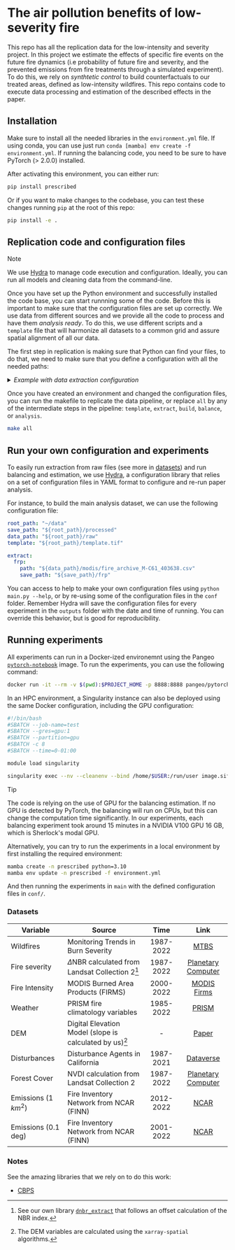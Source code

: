 # The air pollution benefits of low-severity fire

This repo has all the replication data for the low-intensity and severity project. In this project we estimate the effects of specific fire events on the future fire dynamics (i.e probability of future fire and severity, and the prevented emissions from fire treatments through a simulated experiment). To do this, we rely on _synthtetic control_ to build counterfactuals to our treated areas, defined as low-intensity wildfires. This repo contains code to execute data processing and estimation of the described effects in the paper. 

## Installation
Make sure to install all the needed libraries in the `environment.yml` file. If using conda, you can use just run `conda [mamba] env create -f environment.yml`. If running the balancing code, you need to be sure to have PyTorch (> 2.0.0) installed. 

After activating this environment, you can either run: 

```bash
pip install prescribed 
```

Or if you want to make changes to the codebase, you can test these changes running `pip` at the root of this repo: 

```bash
pip install -e .
```

## Replication code and configuration files

> [!NOTE]
> We use [Hydra][10] to manage code execution and configuration. Ideally, you can run all models and cleaning data from the command-line. 

Once you have set up the Python environment and successfully installed the code base, you can start runnning some of the code. Before this is important to make sure that the configuration files are set up correctly. We use data from different sources and we provide all the code to process and have them _analysis ready_. To do this, we use different scripts and a `template` file that will harmonize all datasets to a common grid and assure spatial alignment of all our data. 

The first step in replication is making sure that Python can find your files, to do that, we need to make 
sure that you define a configuration with all the needed paths:

<details>
<summary><i>Example with data extraction configuration</i></summary>

Notice for data extraction, the first step in our data pipeline, we need to tell our scripts where each of our datasets are located. For ease of use, and also because we run this on an HPC cluster, we suggest you to follow a simple directory nomenclature: `raw` for raw data, `processed` for processed data, and `geoms` for all spatial data. You can override this order if you want too. 

In the configuration files, we use simple variables that can be also overriden if the user wants, or simply also specified on the command-line using [Hydra][10]. 

```yaml
root_path: < Data root! >
save_path: < Path to save all processed data >
data_path: < Path to all raw data >
template: < Path to the template, this file comes from main/create_template.py >
shape_mask: < Path to a shapefile to mask spatial data, (i.e. California state geometry) >

... the rest of the configuration file
```
</details>

Once you have created an environment and changed the configuration files, you can run the makefile to replicate the data pipeline, or replace `all` by any of the intermediate steps in the pipeline: `template`,  `extract`,  `build`,  `balance`, or  `analysis`. 

```bash
make all
```

## Run your own configuration and experiments
To easily run extraction from raw files (see more in [datasets](#datasets)) and run balancing and estimation, we use [Hydra][1], a configuration library that relies on a set of configuration files in YAML format to configure and re-run paper analysis. 

For instance, to build the main analysis dataset, we can use the following configuration file:

```yaml
root_path: "~/data"
save_path: "${root_path}/processed"
data_path: "${root_path}/raw"
template: "${root_path}/template.tif"

extract:
  frp:
    path: "${data_path}/modis/fire_archive_M-C61_403638.csv"
    save_path: "${save_path}/frp"
```

You can access to help to make your own configuration files using `python main.py --help`, or by re-using some of the configuration files in the `conf` folder. Remember Hydra will save the configuration files for every experiment in the `outputs` folder with the date and time of running. You can override this behavior, but is good for reproducibility. 


## Running experiments

All experiments can run in a Docker-ized environemnt using the Pangeo [`pytorch-notebook`][2] image. To run the experiments, you can use the following command:

```bash
docker run -it --rm -v $(pwd):$PROJECT_HOME -p 8888:8888 pangeo/pytorch-notebook python main.py
```

In an HPC environment, a Singularity instance can also be deployed using the same Docker configuration, including the GPU configuration: 

```bash
#!/bin/bash
#SBATCH --job-name=test      
#SBATCH --gres=gpu:1       
#SBATCH --partition=gpu
#SBATCH -c 8
#SBATCH --time=0-01:00 

module load singularity

singularity exec --nv --cleanenv --bind /home/$USER:/run/user image.sif python main.py
```

>[!TIP]
>The code is relying on the use of GPU for the balancing estimation. If no GPU is detected by PyTorch, the balancing will run on CPUs, but this can change the computation time significantly. In our experiments, each balancing experiment took around 15 minutes in a NVIDIA V100 GPU 16 GB, which is Sherlock's modal GPU.

Alternatively, you can try to run the experiments in a local environment by first installing the required environment: 

```bash
mamba create -n prescribed python=3.10
mamba env update -n prescribed -f environment.yml
```

And then running the experiments in `main` with the defined configuration files in `conf/`. 


### Datasets

| Variable       | Source                                                  |   Time    |          Link           |
| -------------- | ------------------------------------------------------- | :-------: | :---------------------: |
| Wildfires      | Monitoring Trends in Burn Severity                      | 1987-2022 |        [MTBS][3]        |
| Fire severity  | $\Delta$NBR calculated from Landsat Collection 2[^1]       | 1987-2022 | [Planetary Computer][4] |
| Fire Intensity | MODIS Burned Area Products (FIRMS)                      | 2000-2022 |    [MODIS Firms][5]     |
| Weather        | PRISM fire climatology variables                        | 1985-2022 |       [PRISM][8]        |
| DEM            | Digital Elevation Model (slope is calculated by us)[^2] |     -     |       [Paper][6]        |
| Disturbances   | Disturbance Agents in California                        | 1987-2021 |     [Dataverse][7]      |
| Forest Cover   | NVDI calculation from Landsat Collection 2              | 1987-2022 | [Planetary Computer][4] |
| Emissions  (1 $km^2$) | Fire Inventory Network from NCAR (FINN)                 | 2012-2022 | [NCAR][11]       |
| Emissions  (0.1 deg) | Fire Inventory Network from NCAR (FINN)                 | 2001-2022 | [NCAR][11]       |

[^1]: See our own library [`dnbr_extract`][9] that follows an offset calculation of the NBR index.
[^2]: The DEM variables are calculated using the `xarray-spatial` algorithms.

### Notes
See the amazing libraries that we rely on to do this work:
 - [CBPS](https://github.com/apoorvalal/covariate_balancing_propensity_scores)

<!-- References -->
[1]: https://hydra.cc/
[2]: https://github.com/pangeo-data/pangeo-docker-images?tab=readme-ov-file
[3]: https://www.mtbs.gov/direct-download
[4]: https://planetarycomputer.microsoft.com/dataset/landsat-c2-l2#Example-Notebook
[5]: https://modis-fire.umd.edu/
[6]: https://www-nature-com.stanford.idm.oclc.org/articles/sdata201840
[7]: https://dataverse.harvard.edu/dataset.xhtml?persistentId=doi:10.7910/DVN/CVTNLY
[8]: https://prism.oregonstate.edu/
[9]: https://github.com/echolab-stanford/dnbr_extract
[10]: https://hydra.cc/docs/advanced/override_grammar/basic/
[11]: https://www2.acom.ucar.edu/modeling/finn-fire-inventory-ncar